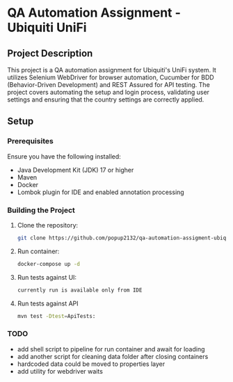 # QA Automation Assignment - Ubiquiti UniFi

## Project Description

This project is a QA automation assignment for Ubiquiti's UniFi system. It utilizes Selenium WebDriver for browser automation, Cucumber for BDD (Behavior-Driven Development) and REST Assured for API testing. The project covers automating the setup and login process, validating user settings and ensuring that the country settings are correctly applied.

## Setup

### Prerequisites

Ensure you have the following installed:

- Java Development Kit (JDK) 17 or higher
- Maven
- Docker
- Lombok plugin for IDE and enabled annotation processing 

### Building the Project

1. Clone the repository:

   ```bash
   git clone https://github.com/popup2132/qa-automation-assigment-ubiquiti-unifi.git
2. Run container:

   ```bash
   docker-compose up -d

3. Run tests against UI:

   ```bash
   currently run is available only from IDE

4. Run tests against API

   ```bash
   mvn test -Dtest=ApiTests:

### TODO
- add shell script to pipeline for run container and await for loading
- add another script for cleaning data folder after closing containers
- hardcoded data could be moved to properties layer
- add utility for webdriver waits